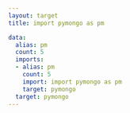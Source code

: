 ```yaml
---
layout: target
title: import pymongo as pm

data:
  alias: pm
  count: 5
  imports:
  - alias: pm
    count: 5
    import: import pymongo as pm
    target: pymongo
  target: pymongo
---
```

